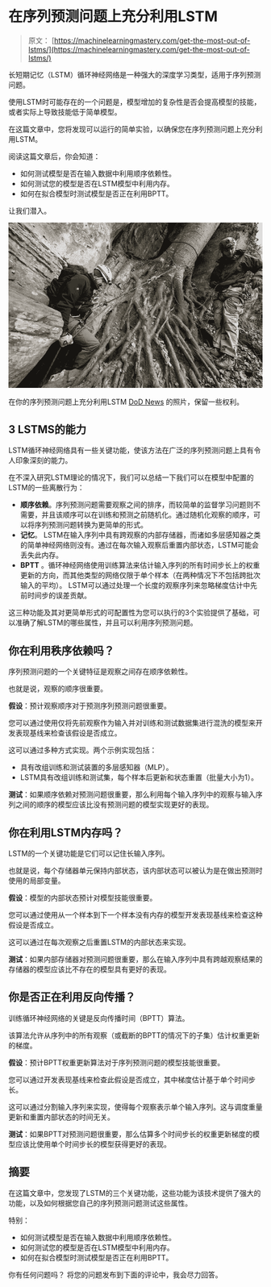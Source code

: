 # 在序列预测问题上充分利用LSTM

> 原文： [https://machinelearningmastery.com/get-the-most-out-of-lstms/](https://machinelearningmastery.com/get-the-most-out-of-lstms/)

长短期记忆（LSTM）循环神经网络是一种强大的深度学习类型，适用于序列预测问题。

使用LSTM时可能存在的一个问题是，模型增加的复杂性是否会提高模型的技能，或者实际上导致技能低于简单模型。

在这篇文章中，您将发现可以运行的简单实验，以确保您在序列预测问题上充分利用LSTM。

阅读这篇文章后，你会知道：

*   如何测试模型是否在输入数据中利用顺序依赖性。
*   如何测试您的模型是否在LSTM模型中利用内存。
*   如何在拟合模型时测试模型是否正在利用BPTT。

让我们潜入。

![Get the Most out of LSTMs on Your Sequence Prediction Problem](img/50e9ced216375d2605f191db0c0d19b5.jpg)

在你的序列预测问题上充分利用LSTM
[DoD News](https://www.flickr.com/photos/dodnewsfeatures/25683075330/) 的照片，保留一些权利。

## 3 LSTMS的能力

LSTM循环神经网络具有一些关键功能，使该方法在广泛的序列预测问题上具有令人印象深刻的能力。

在不深入研究LSTM理论的情况下，我们可以总结一下我们可以在模型中配置的LSTM的一些离散行为：

*   **顺序依赖**。序列预测问题需要观察之间的排序，而较简单的监督学习问题则不需要，并且该顺序可以在训练和预测之前随机化。通过随机化观察的顺序，可以将序列预测问题转换为更简单的形式。
*   **记忆**。 LSTM在输入序列中具有跨观察的内部存储器，而诸如多层感知器之类的简单神经网络则没有。通过在每次输入观察后重置内部状态，LSTM可能会丢失此内存。
*   **BPTT** 。循环神经网络使用训练算法来估计输入序列的所有时间步长上的权重更新的方向，而其他类型的网络仅限于单个样本（在两种情况下不包括跨批次输入的平均）。 LSTM可以通过处理一个长度的观察序列来忽略梯度估计中先前时间步的误差贡献。

这三种功能及其对更简单形式的可配置性为您可以执行的3个实验提供了基础，可以准确了解LSTM的哪些属性，并且可以利用序列预测问题。

## 你在利用秩序依赖吗？

序列预测问题的一个关键特征是观察之间存在顺序依赖性。

也就是说，观察的顺序很重要。

**假设**：预计观察顺序对于预测序列预测问题很重要。

您可以通过使用仅将先前观察作为输入并对训练和测试数据集进行混洗的模型来开发表现基线来检查该假设是否成立。

这可以通过多种方式实现。两个示例实现包括：

*   具有改组训练和测试装置的多层感知器（MLP）。
*   LSTM具有改组训练和测试集，每个样本后更新和状态重置（批量大小为1）。

**测试**：如果顺序依赖对预测问题很重要，那么利用每个输入序列中的观察与输入序列之间的顺序的模型应该比没有预测问题的模型实现更好的表现。

## 你在利用LSTM内存吗？

LSTM的一个关键功能是它们可以记住长输入序列。

也就是说，每个存储器单元保持内部状态，该内部状态可以被认为是在做出预测时使用的局部变量。

**假设**：模型的内部状态预计对模型技能很重要。

您可以通过使用从一个样本到下一个样本没有内存的模型开发表现基线来检查这种假设是否成立。

这可以通过在每次观察之后重置LSTM的内部状态来实现。

**测试**：如果内部存储器对预测问题很重要，那么在输入序列中具有跨越观察结果的存储器的模型应该比不存在的模型具有更好的表现。

## 你是否正在利用反向传播？

训练循环神经网络的关键是反向传播时间（BPTT）算法。

该算法允许从序列中的所有观察（或截断的BPTT的情况下的子集）估计权重更新的梯度。

**假设**：预计BPTT权重更新算法对于序列预测问题的模型技能很重要。

您可以通过开发表现基线来检查此假设是否成立，其中梯度估计基于单个时间步长。

这可以通过分割输入序列来实现，使得每个观察表示单个输入序列。这与调度重量更新和重置内部状态的时间无关。

**测试**：如果BPTT对预测问题很重要，那么估算多个时间步长的权重更新梯度的模型应该比使用单个时间步长的模型获得更好的表现。

## 摘要

在这篇文章中，您发现了LSTM的三个关键功能，这些功能为该技术提供了强大的功能，以及如何根据您自己的序列预测问题测试这些属性。

特别：

*   如何测试模型是否在输入数据中利用顺序依赖性。
*   如何测试您的模型是否在LSTM模型中利用内存。
*   如何在拟合模型时测试模型是否正在利用BPTT。

你有任何问题吗？
将您的问题发布到下面的评论中，我会尽力回答。